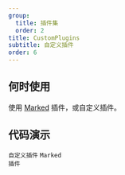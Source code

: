 ```yaml
---
group:
  title: 插件集
  order: 2
title: CustomPlugins
subtitle: 自定义插件
order: 6
---
```


## 何时使用

使用 [Marked](https://marked.js.org/using_advanced#extensions) 插件，或自定义插件。

## 代码演示

<!-- prettier-ignore -->
<code src="./demo/supersets/CustomPlugin/custom.tsx">自定义插件</code>
<code src="./demo/supersets/CustomPlugin/marked.tsx">Marked 插件</code>

